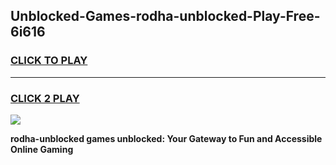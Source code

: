 
## Unblocked-Games-rodha-unblocked-Play-Free-6i616
<h3>
<a href="https://premium76.site?title=rodha-unblocked&ref=12A">CLICK TO PLAY</a></h3>
<hr>

<h3>
<a href="https://premium76.site?title=rodha-unblocked&ref=12A">CLICK 2 PLAY</a>
  
</h3>

<a href="https://premium76.site?title=rodha-unblocked&ref=12A"><img src="https://clearcache.store/games.png"></a>


**rodha-unblocked games unblocked: Your Gateway to Fun and Accessible Online Gaming**
